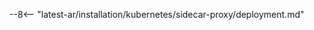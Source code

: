 [ip-lists-docs]:                              ../../../user-guides/ip-lists/overview.md
[deployment-platform-docs]:                   ../../../installation/supported-deployment-options.md
[sidecar-deployment-objects-img]:             ../../../images/waf-installation/kubernetes/sidecar-controller/deployment-objects.png
[nginx-ing-controller-docs]:                  ../../../admin-en/installation-kubernetes-en.md
[kong-ing-controller-docs]:                   ../kong-ingress-controller/deployment.md
[traffic-flow-with-wallarm-sidecar-img]:      ../../../images/waf-installation/kubernetes/sidecar-controller/traffic-flow-with-wallarm.png
[create-wallarm-node-img]:                    ../../../images/user-guides/nodes/create-wallarm-node-name-specified.png
[ptrav-attack-docs]:                          ../../../attacks-vulns-list.md#path-traversal
[attacks-in-ui-image]:                        ../../../images/admin-guides/test-attacks-quickstart.png
[filtration-mode-docs]:                       ../../../admin-en/configure-wallarm-mode.md
[node-token-types]:                           ../../../user-guides/nodes/nodes.md#api-and-node-tokens-for-node-creation
[cred-stuffing-docs]:                         ../../../about-wallarm/credential-stuffing.md

--8<-- "latest-ar/installation/kubernetes/sidecar-proxy/deployment.md"